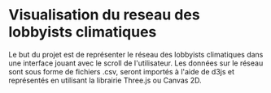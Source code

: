 # Visualisation du reseau des lobbyists climatiques

Le but du projet est de représenter le réseau des lobbyists climatiques dans une interface jouant avec le scroll de l'utilisateur. Les données sur le réseau sont sous forme de fichiers .csv, seront importés à l'aide de d3js et représentés en utilisant la librairie Three.js ou Canvas 2D. 
